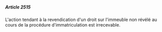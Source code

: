 ##### Article 2515

L'action tendant à la revendication d'un droit sur l'immeuble non révélé au cours de la procédure d'immatriculation est irrecevable.

